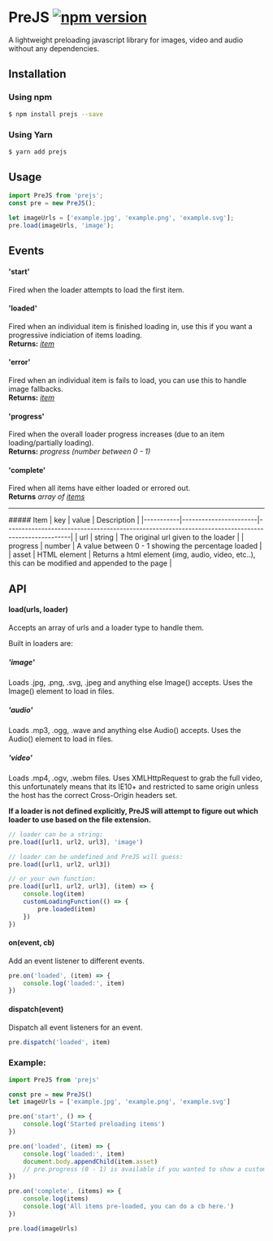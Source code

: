 # PreJS [![npm version](https://badge.fury.io/js/prejs.svg)](https://badge.fury.io/js/prejs)

A lightweight preloading javascript library for images, video and audio without any dependencies.

## Installation

### Using npm

```sh
$ npm install prejs --save
```

### Using Yarn

```sh
$ yarn add prejs
```

## Usage

```js
import PreJS from 'prejs';
const pre = new PreJS();

let imageUrls = ['example.jpg', 'example.png', 'example.svg'];
pre.load(imageUrls, 'image');
```

## Events

#### 'start'
Fired when the loader attempts to load the first item.

#### 'loaded'
Fired when an individual item is finished loading in, use this if you want a progressive indiciation of items loading.<br>
**Returns:** *[item](#item)*

#### 'error'
Fired when an individual item is fails to load, you can use this to handle image fallbacks.<br>
**Returns:** *[item](#item)*

#### 'progress'
Fired when the overall loader progress increases (due to an item loading/partially loading).<br>
**Returns:** *progress (number between 0 - 1)*

#### 'complete'
Fired when all items have either loaded or errored out.<br>
**Returns** *array of [items](#item)*

---

##### Item
| key       | value                 | Description 										                                               |
|-----------|-----------------------|--------------------------------------------------------------------------------------------------|
| url		| string				| The original url given to the loader 				   											   |
| progress  | number				| A value between 0 - 1 showing the percentage loaded  											   |
| asset		| HTML element			| Returns a html element (img, audio, video, etc..), this can be modified and appended to the page |

## API

#### load(urls, loader)
Accepts an array of urls and a loader type to handle them.

Built in loaders are:

##### 'image'
Loads .jpg, .png, .svg, .jpeg and anything else Image() accepts. Uses the Image() element to load in files.

##### 'audio'
Loads .mp3, .ogg, .wave and anything else Audio() accepts. Uses the Audio() element to load in files.

##### 'video'
Loads .mp4, .ogv, .webm files. Uses XMLHttpRequest to grab the full video, this unfortunately means that its IE10+ and restricted to same origin
unless the host has the correct Cross-Origin headers set.

**If a loader is not defined explicitly, PreJS will attempt to figure out which loader to use based on the file extension.**

```js
// loader can be a string:
pre.load([url1, url2, url3], 'image')

// loader can be undefined and PreJS will guess:
pre.load([url1, url2, url3])

// or your own function:
pre.load([url1, url2, url3], (item) => {
	console.log(item)
	customLoadingFunction(() => {
		pre.loaded(item)
	})
})
```

#### on(event, cb)
Add an event listener to different events.

```js
pre.on('loaded', (item) => {
	console.log('loaded:', item)
})
```

#### dispatch(event)
Dispatch all event listeners for an event.

```js
pre.dispatch('loaded', item)
```

### Example:
```js
import PreJS from 'prejs'

const pre = new PreJS()
let imageUrls = ['example.jpg', 'example.png', 'example.svg']

pre.on('start', () => {
	console.log('Started preloading items')
})

pre.on('loaded', (item) => {
	console.log('loaded:', item)
	document.body.appendChild(item.asset)
	// pre.progress (0 - 1) is available if you wanted to show a custom loading indicator, you can update it here
})

pre.on('complete', (items) => {
	console.log(items)
	console.log('All items pre-loaded, you can do a cb here.')
})

pre.load(imageUrls)
```